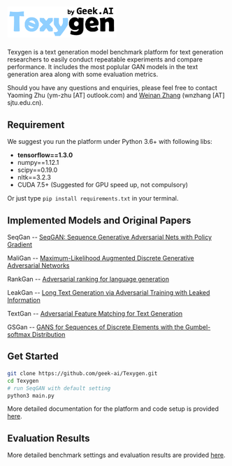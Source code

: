 <h1><img src="docs/fig/texygen-01.png" width="250"></h1>

Texygen is a text generation model benchmark platform for text generation researchers to easily conduct repeatable experiments and compare performance.
It includes the most poplular GAN models in the text generation area along with some evaluation metrics.

Should you have any questions and enquiries, please feel free to contact Yaoming Zhu (ym-zhu [AT] outlook.com) and [Weinan Zhang](http://wnzhang.net) (wnzhang [AT] sjtu.edu.cn).

## Requirement
We suggest you run the platform under Python 3.6+ with following libs:
* **tensorflow==1.3.0**
* numpy==1.12.1
* scipy==0.19.0
* nltk==3.2.3
* CUDA 7.5+ (Suggested for GPU speed up, not compulsory)    

Or just type `pip install requirements.txt` in your terminal.

## Implemented Models and Original Papers

SeqGan --  [SeqGAN: Sequence Generative Adversarial Nets with Policy Gradient](https://arxiv.org/abs/1609.05473)

MaliGan -- [Maximum-Likelihood Augmented Discrete Generative Adversarial Networks](https://arxiv.org/abs/1702.07983)

RankGan -- [Adversarial ranking for language generation](http://papers.nips.cc/paper/6908-adversarial-ranking-for-language-generation)

LeakGan -- [Long Text Generation via Adversarial Training with Leaked Information](https://arxiv.org/abs/1709.08624)

TextGan -- [Adversarial Feature Matching for Text Generation](https://arxiv.org/abs/1706.03850)
 
GSGan -- [GANS for Sequences of Discrete Elements with the Gumbel-softmax Distribution](https://arxiv.org/abs/1611.04051)


## Get Started

```bash
git clone https://github.com/geek-ai/Texygen.git
cd Texygen
# run SeqGAN with default setting
python3 main.py
```
More detailed documentation for the platform and code setup is provided [here](docs/doc.md).


## Evaluation Results

More detailed benchmark settings and evaluation results are provided [here](docs/evaluation.md).


